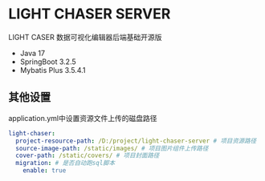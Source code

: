 # LIGHT CHASER SERVER

LIGHT CASER 数据可视化编辑器后端基础开源版

- Java 17
- SpringBoot 3.2.5
- Mybatis Plus 3.5.4.1

## 其他设置

application.yml中设置资源文件上传的磁盘路径

```yaml
light-chaser:
  project-resource-path: /D:/project/light-chaser-server # 项目资源路径
  source-image-path: /static/images/ # 项目图片组件上传路径
  cover-path: /static/covers/ # 项目封面路径
  migration: # 是否自动跑sql脚本
    enable: true

```
